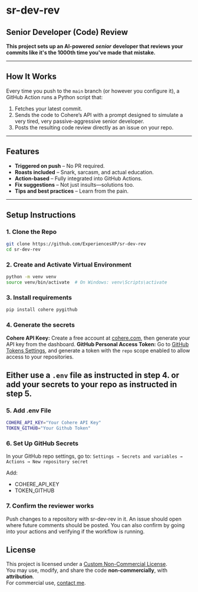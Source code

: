 # sr-dev-rev
## Senior Developer (Code) Review

**This project sets up an AI-powered** ***senior*** **developer that reviews your commits like it's the 1000th time you've made that mistake.**

---

## How It Works
Every time you push to the `main` branch (or however you configure it), a GitHub Action runs a Python script that:

1. Fetches your latest commit.
2. Sends the code to Cohere’s API with a prompt designed to simulate a very tired, very passive-aggressive senior developer.
3. Posts the resulting code review directly as an issue on your repo.

---

## Features

- **Triggered on push** – No PR required.
- **Roasts included** – Snark, sarcasm, and actual education.
- **Action-based** – Fully integrated into GitHub Actions.
- **Fix suggestions** – Not just insults—solutions too.
- **Tips and best practices** – Learn from the pain.

---

## Setup Instructions

### 1. Clone the Repo

```bash
git clone https://github.com/ExperiencesXP/sr-dev-rev
cd sr-dev-rev
```

### 2. Create and Activate Virtual Environment

```bash
python -m venv venv
source venv/bin/activate  # On Windows: venv\Scripts\activate
```

### 3. Install requirements

```bash
pip install cohere pygithub
```

### 4. Generate the secrets

**Cohere API Keey:** Create a free account at [cohere.com](https://dashboard.cohere.com/api-keys), then generate your API key from the dashboard.
**GitHub Personal Access Token:** Go to [GitHub Tokens Settings](https://github.com/settings/tokens), and generate a token with the `repo` scope enabled to allow access to your repositories.

## Either use a `.env` file as instructed in step 4. or add your secrets to your repo as instructed in step 5.

### 5. Add .env File

```bash
COHERE_API_KEY="Your Cohere API Key"
TOKEN_GITHUB="Your Github Token"
```

### 6. Set Up GitHub Secrets

In your GitHub repo settings, go to:
`Settings → Secrets and variables → Actions → New repository secret`

Add:

- COHERE_API_KEY
- TOKEN_GITHUB

### 7. Confirm the reviewer works

Push changes to a repository with sr-dev-rev in it. An issue should open where future comments should be posted.
You can also confirm by going into your actions and verifying if the workflow is running.

## License

This project is licensed under a [Custom Non-Commercial License](./LICENSE.txt).  
You may use, modify, and share the code **non-commercially**, with **attribution**.  
For commercial use, [contact me](mailto:gitexperiences@gmail.com).
